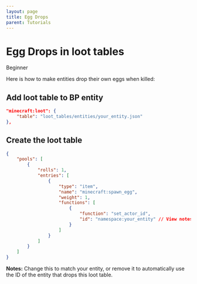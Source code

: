 ```yaml
---
layout: page
title: Egg Drops
parent: Tutorials
---
```


# Egg Drops in loot tables

<Label color="green">Beginner</Label>

Here is how to make entities drop their own eggs when killed:

## Add loot table to BP entity

```json
"minecraft:loot": {
    "table": "loot_tables/entities/your_entity.json"
},
```

## Create the loot table

```json
{
    "pools": [
        {
            "rolls": 1,
            "entries": [
                {
                    "type": "item",
                    "name": "minecraft:spawn_egg",
                    "weight": 1,
                    "functions": [
                        {
                            "function": "set_actor_id",
                            "id": "namespace:your_entity" // View notes below
                        }
                    ]
                }
            ]
        }
    ]
}
```

**Notes:** Change this to match your entity, or remove it to automatically use the ID of the entity that drops this loot table.



